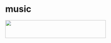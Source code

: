 # music

<p align="left"><a href="https://heroku.com/deploy?template=https://github.com/AbdTeam145/m"> <img src="https://img.shields.io/badge/Deploy%20To%20Heroku-purple?style=for-the-badge&logo=heroku" width="320" height="58.45"/></a></p>

